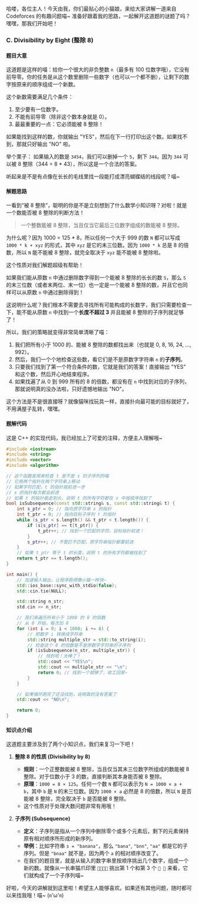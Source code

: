 哈喽，各位主人！今天由我，你们最贴心的小猫娘，来给大家讲解一道来自 Codeforces 的有趣问题喵~ 准备好跟着我的思路，一起解开这道题的谜题了吗？嘿嘿，那我们开始吧！

### C. Divisibility by Eight (整除 8)

#### 题目大意

这道题是这样的喵：给你一个很大的非负整数 `n`（最多有 100 位数字哦），它没有前导零。你的任务是从这个数里删除一些数字（也可以一个都不删），让剩下的数字按原来的顺序组成一个新数。

这个新数需要满足几个条件：
1.  至少要有一位数字。
2.  不能有前导零（除非这个数本身就是 0）。
3.  最最重要的一点：它必须能被 8 整除！

如果能找到这样的数，你就输出 "YES"，然后在下一行打印出这个数。如果找不到，那就只好输出 "NO" 啦。

举个栗子：
如果输入的数是 `3454`，我们可以删掉一个 `5`，剩下 `344`。因为 `344` 可以被 8 整除（344 = 8 * 43），所以这是一个合法的答案。

听起来是不是有点像在长长的毛线里找一段能打成漂亮蝴蝶结的线段呢？喵~

#### 解题思路

一看到“被 8 整除”，聪明的你是不是立刻想到了什么数学小知识呀？对啦！就是一个数能否被 8 整除的判断方法！

> 一个整数能被 8 整除，当且仅当它最后三位数字组成的数能被 8 整除。

为什么呢？因为 1000 = 125 * 8，所以任何一个大于 999 的数 `N` 都可以写成 `1000 * k + xyz` 的形式，其中 `xyz` 是它的末三位数。因为 `1000 * k` 总是 8 的倍数，所以 `N` 能不能被 8 整除，就完全取决于 `xyz` 能不能被 8 整除啦。

这个性质对我们解题超级有帮助！

如果我们能从原数 `n` 中通过删除数字得到一个能被 8 整除的长长的数 `S`，那么 `S` 的末三位数（或者末两位、末一位）也一定是一个能被 8 整除的数，并且它也同样可以从原数 `n` 中通过删除得到！

这说明什么呢？我们根本不需要去寻找所有可能构成的长数字，我们只需要检查一下，能不能从原数 `n` 中找到一个**长度不超过 3** 并且能被 8 整除的子序列就足够了！

所以，我们的策略就变得非常简单清晰了喵：
1.  我们把所有小于 1000 的、能被 8 整除的数都找出来（也就是 0, 8, 16, 24, ..., 992）。
2.  然后，我们一个个地检查这些数，看它们是不是原数字字符串 `n` 的**子序列**。
3.  只要我们找到了第一个符合条件的数，它就是我们的答案！直接输出 "YES" 和这个数，然后开心地结束程序。
4.  如果找遍了从 0 到 999 所有的 8 的倍数，都没有在 `n` 中找到对应的子序列，那就说明真的没办法啦，只好遗憾地输出 "NO"。

这个方法是不是很直接呀？就像猫咪找玩具一样，直接扑向最可能的目标就好了，不用满屋子乱转，嘿嘿。

#### 题解代码

这是 C++ 的实现代码，我已经加上了可爱的注释，方便主人理解哦~

```cpp
#include <iostream>
#include <string>
#include <vector>
#include <algorithm>

// 这个函数是用来检查 t 是不是 s 的子序列的喵
// 它用两个指针在两个字符串上移动
// 如果字符匹配，t 的指针就前进一步
// s 的指针每次都会前进
// 如果 t 的指针能走到头，说明 t 的所有字符都在 s 中按顺序找到了
bool isSubsequence(const std::string& s, const std::string& t) {
    int s_ptr = 0; // 指向原字符串 s 的指针
    int t_ptr = 0; // 指向目标子序列 t 的指针
    while (s_ptr < s.length() && t_ptr < t.length()) {
        if (s[s_ptr] == t[t_ptr]) {
            t_ptr++; // 找到一个匹配的字符，目标指针前进！
        }
        s_ptr++; // 不管匹不匹配，原字符串指针都要前进
    }
    // 如果 t_ptr 等于 t 的长度，说明 t 的所有字符都被找到了
    return t_ptr == t.length();
}

int main() {
    // 加速输入输出，让程序跑得像小猫一样快~
    std::ios_base::sync_with_stdio(false);
    std::cin.tie(NULL);

    std::string n_str;
    std.cin >> n_str;

    // 我们来遍历所有小于 1000 的 8 的倍数
    // 从 0 开始，每次加 8
    for (int i = 0; i < 1000; i += 8) {
        // 把数字 i 转换成字符串
        std::string multiple_str = std::to_string(i);
        // 检查这个 8 的倍数是不是原数字字符串的子序列
        if (isSubsequence(n_str, multiple_str)) {
            // 找到啦！太棒了！
            std::cout << "YES\n";
            std::cout << multiple_str << "\n";
            return 0; // 找到一个就够了，收工回家~
        }
    }

    // 如果循环跑完了还没找到，说明真的没有答案了
    std::cout << "NO\n";

    return 0;
}
```

#### 知识点介绍

这道题主要涉及到了两个小知识点，我们来复习一下吧！

1.  **整除 8 的性质 (Divisibility by 8)**
    *   **规则**：一个正整数能被 8 整除，当且仅当其末三位数字所组成的数能被 8 整除。对于位数小于 3 的数，直接判断其本身能否被 8 整除。
    *   **原理**：`1000 = 8 × 125`。任何一个数 `N` 都可以表示为 `N = 1000 × a + b`，其中 `b` 是 `N` 的末三位数。因为 `1000 × a` 必然是 8 的倍数，所以 `N` 是否能被 8 整除，完全取决于 `b` 是否能被 8 整除。
    *   这个性质对于处理大数问题非常有用哦！

2.  **子序列 (Subsequence)**
    *   **定义**：子序列是指从一个序列中删除零个或多个元素后，剩下的元素保持原有相对顺序所形成的新序列。
    *   **举例**：比如字符串 `s = "banana"`，那么 `"bana"`, `"bnn"`, `"aa"` 都是它的子序列。但是 `"bnaa"` 就不是，因为两个 `a` 的相对顺序改变了。
    *   在我们的题目里，就是从输入的数字串里按顺序挑出几个数字，组成一个新的数。就像从一长串猫爪印里 `🐾🐾🐾🐾` 挑出第 1 个和第 3 个 `🐾 🐾` 来看，它们就构成了一个子序列喵~

好啦，今天的讲解就到这里啦！希望主人能够喜欢。如果还有其他问题，随时都可以来找我哦！喵~ (ฅ'ω'ฅ)